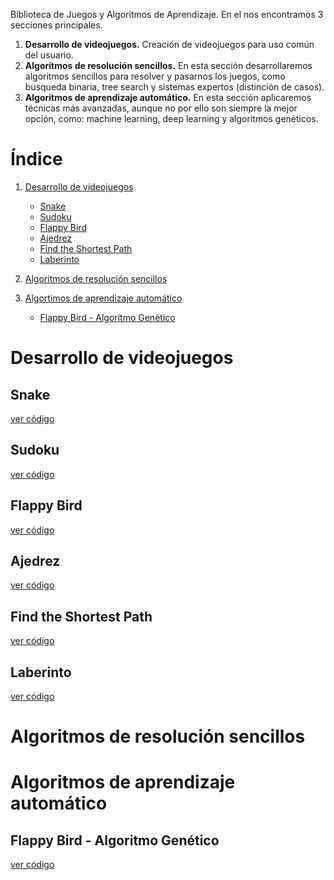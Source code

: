 Biblioteca de Juegos y Algoritmos de Aprendizaje. En el nos encontramos 3 secciones principales. 

   1) **Desarrollo de videojuegos.** Creación de videojuegos para uso común del usuario.
   2) **Algoritmos de resolución sencillos.** En esta sección desarrollaremos algoritmos sencillos para resolver y pasarnos los juegos, como busqueda binaria, tree search y sistemas expertos (distinción de casos).
   3) **Algoritmos de aprendizaje automático.** En esta sección aplicaremos técnicas más avanzadas, aunque no por ello son siempre la mejor opción, como: machine learning, deep learning y algoritmos genéticos.

# Índice
 
 1. [Desarrollo de videojuegos](#id1)
    - [Snake](#id1.1)
    - [Sudoku](#id1.2)
    - [Flappy Bird](#id1.3)
    - [Ajedrez](#id1.4)
    - [Find the Shortest Path](#id1.5)
    - [Laberinto](#id1.6)

 2. [Algoritmos de resolución sencillos](#id2)

 3. [Algortimos de aprendizaje automático](#id3)
    - [Flappy Bird - Algoritmo Genético](#id3.1)





# Desarrollo de videojuegos <a name=id1> </a>

## Snake <a name=id1.1> </a>

<a href=https://github.com/JavierAM01/Juego-Snake> ver código </a>

## Sudoku <a name=id1.2> </a>

<a href=https://github.com/JavierAM01/Juego-Sudoku> ver código </a>

## Flappy Bird <a name=id1.3> </a>

<a href=https://github.com/JavierAM01/Juego-FlappyBird> ver código </a>

## Ajedrez <a name=id1.4> </a>

<a href=https://github.com/JavierAM01/Juego-Ajedrez> ver código </a>

## Find the Shortest Path <a name=id1.5> </a>

<a href=https://github.com/JavierAM01/Juego-ShortestPath> ver código </a>

## Laberinto <a name=id1.6> </a>

<a href=https://github.com/JavierAM01/Juego-Laberinto-Versiones> ver código </a>






# Algoritmos de resolución sencillos <a name=id2> </a>







# Algoritmos de aprendizaje automático <a name=id3> </a>

## Flappy Bird - Algoritmo Genético <a name=id3.1> </a>

<a href=https://github.com/JavierAM01/Juego-FlappyBird-AlgoritmoGenetico> ver código </a>






